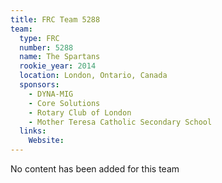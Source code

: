 ```yaml
---
title: FRC Team 5288
team:
  type: FRC
  number: 5288
  name: The Spartans
  rookie_year: 2014
  location: London, Ontario, Canada
  sponsors:
    - DYNA-MIG
    - Core Solutions
    - Rotary Club of London
    - Mother Teresa Catholic Secondary School
  links:
    Website: 
---
```

No content has been added for this team